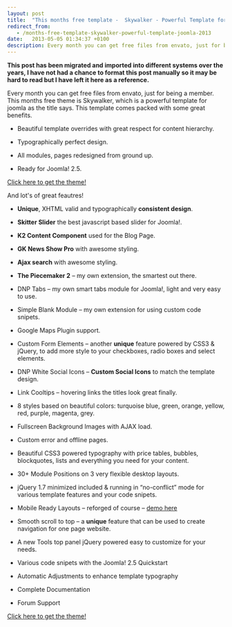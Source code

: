 ```yaml
---
layout: post
title:  "This months free template -  Skywalker - Powerful Template for Joomla! - May 2013"
redirect_from:
   - /months-free-template-skywalker-powerful-template-joomla-2013
date:   2013-05-05 01:34:37 +0100
description: Every month you can get free files from envato, just for being a member. This months free theme is Skywalker, which is a powerful template for joomla as the title says. This template comes packed with...
---
```


**This post has been migrated and imported into different systems over the years, I have not had a chance to format this post manually so it may be hard to read but I have left it here as a reference.**

Every month you can get free files from envato, just for being a member. This months free theme is Skywalker, which is a powerful template for joomla as the title says. This template comes packed with some great benefits.

  
- Beautiful template overrides with great respect for content hierarchy.
  
- Typographically perfect design.
  
- All modules, pages redesigned from ground up.
  
- Ready for Joomla! 2.5.
  

  
[Click here to get the theme!](http://themeforest.net/item/skywalker-powerful-template-for-joomla/479485?WT.ac=free_file&WT.seg_1=free_file&WT.z_author=dnp_theme&ref=bigideaguy "Skywalker - Powerful Template for Joomla!")  
  
 And lot's of great feautres!  
  
- **Unique**, XHTML valid and typographically **consistent design**.
  
- **Skitter Slider** the best javascript based slider for Joomla!.
  
- **K2 Content Component** used for the Blog Page.
  
- **GK News Show Pro** with awesome styling.
  
- **Ajax search** with awesome styling.
  
- **The Piecemaker 2** – my own extension, the smartest out there.
  
- DNP Tabs – my own smart tabs module for Joomla!, light and very easy to use.
  
- Simple Blank Module – my own extension for using custom code snipets.
  
- Google Maps Plugin support.
  
- Custom Form Elements – another **unique** feature powered by CSS3 & jQuery, to add more style to your checkboxes, radio boxes and select elements.
  
- DNP White Social Icons – **Custom Social Icons** to match the template design.
  
- Link Cooltips – hovering links the titles look great finally.
  
- 8 styles based on beautiful colors: turquoise blue, green, orange, yellow, red, purple, magenta, grey.
  
- Fullscreen Background Images with AJAX load.
  
- Custom error and offline pages.
  
- Beautiful CSS3 powered typography with price tables, bubbles, blockquotes, lists and everything you need for your content.
  
- 30+ Module Positions on 3 very flexible desktop layouts.
  
- jQuery 1.7 minimized included & running in “no-conflict” mode for various template features and your code snipets.
  
- Mobile Ready Layouts – reforged of course – [demo here](http://skywalker.pcadviser.ro/?layouts=iphone-demo)
  
- Smooth scroll to top – a **unique** feature that can be used to create navigation for one page website.
  
- A new Tools top panel jQuery powered easy to customize for your needs.
  
- Various code snipets with the Joomla! 2.5 Quickstart
  
- Automatic Adjustments to enhance template typography
  
- Complete Documentation
  
- Forum Support
  

  
[Click here to get the theme!](http://themeforest.net/item/skywalker-powerful-template-for-joomla/479485?WT.ac=free_file&WT.seg_1=free_file&WT.z_author=dnp_theme&ref=bigideaguy "Skywalker - Powerful Template for Joomla!")